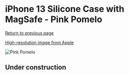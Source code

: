 # iPhone 13 Silicone Case with MagSafe - Pink Pomelo

[Return to previous page](/iphone_13)

[High-resolution image from Apple](https://store.storeimages.cdn-apple.com/8756/as-images.apple.com/is/MM1V3?wid=4500&hei=4500&fmt=png)

<div style="width: 500px"><img src="/everyphone/MM1V3.png" alt="Pink Pomelo"></div>

## Under construction
